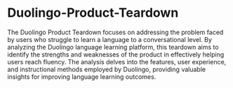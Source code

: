 # Duolingo-Product-Teardown
The Duolingo Product Teardown focuses on addressing the problem faced by users who struggle to learn a language to a conversational level. By analyzing the Duolingo language learning platform, this teardown aims to identify the strengths and weaknesses of the product in effectively helping users reach fluency. The analysis delves into the features, user experience, and instructional methods employed by Duolingo, providing valuable insights for improving language learning outcomes.
